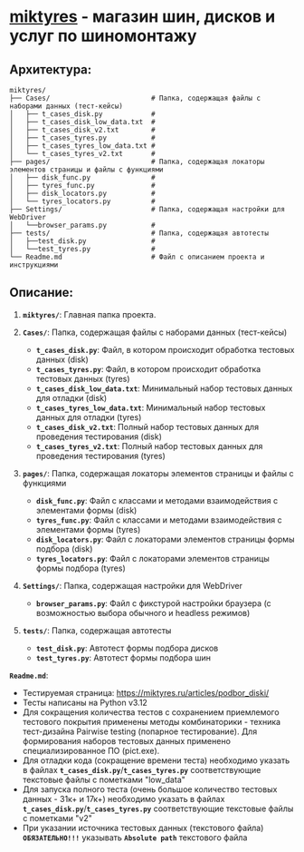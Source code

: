 # [miktyres](https://miktyres.ru/) - магазин шин, дисков и услуг по шиномонтажу

## Архитектура: 
````````````````````````````````````````````````````````````````````````````````````
miktyres/
├── Cases/                         # Папка, содержащая файлы с наборами данных (тест-кейсы)
│   ├── t_cases_disk.py            #
│   ├── t_cases_disk_low_data.txt  #
│   ├── t_cases_disk_v2.txt        #
│   ├── t_cases_tyres.py           #
│   ├── t_cases_tyres_low_data.txt #
│   └── t_cases_tyres_v2.txt       #
├── pages/                         # Папка, содержащая локаторы элементов страницы и файлы с функциями
│   ├── disk_func.py               #
│   ├── tyres_func.py              #
│   ├── disk_locators.py           #
│   └── tyres_locators.py          #
├── Settings/                      # Папка, содержащая настройки для WebDriver
│   └──browser_params.py           #
├── tests/                         # Папка, содержащая автотесты
│   ├──test_disk.py                #
│   └──test_tyres.py               #
└── Readme.md                      # Файл с описанием проекта и инструкциями
````````````````````````````````````````````````````````````````````````````````````

## Описание:

1) **`miktyres/`**: Главная папка проекта.

2) **`Cases/`**: Папка, содержащая файлы с наборами данных (тест-кейсы)

   - **`t_cases_disk.py`**:            Файл, в котором происходит обработка тестовых данных (disk)
   - **`t_cases_tyres.py`**:           Файл, в котором происходит обработка тестовых данных (tyres)
   - **`t_cases_disk_low_data.txt`**:  Минимальный набор тестовых данных для отладки (disk)
   - **`t_cases_tyres_low_data.txt`**: Минимальный набор тестовых данных для отладки (tyres)
   - **`t_cases_disk_v2.txt`**:        Полный набор тестовых данных для проведения тестирования (disk)
   - **`t_cases_tyres_v2.txt`**:       Полный набор тестовых данных для проведения тестирования (tyres)

3) **`pages/`**: Папка, содержащая локаторы элементов страницы и файлы с функциями

   - **`disk_func.py`**:               Файл с классами и методами взаимодействия с элементами формы (disk)
   - **`tyres_func.py`**:              Файл с классами и методами взаимодействия с элементами формы (tyres)
   - **`disk_locators.py`**:           Файл с локаторами элементов страницы формы подбора (disk)
   - **`tyres_locators.py`**:          Файл с локаторами элементов страницы формы подбора (tyres)

4) **`Settings/`**: Папка, содержащая настройки для WebDriver
   
   - **`browser_params.py`**:          Файл с фикстурой настройки браузера (с возможностью выбора обычного и headless режимов)

5) **`tests/`**: Папка, содержащая автотесты
   
   - **`test_disk.py`**:               Автотест формы подбора дисков
   - **`test_tyres.py`**:              Автотест формы подбора шин

**`Readme.md`**:

- Тестируемая страница: https://miktyres.ru/articles/podbor_diski/
- Тесты написаны на Python v3.12 
- Для сокращения количества тестов с сохранением приемлемого тестового покрытия применены методы комбинаторики - техника тест-дизайна Pairwise testing (попарное тестирование). Для формирования наборов           тестовых данных применено специализированное ПО (pict.exe).
- Для отладки кода (сокращение времени теста) необходимо указать в файлах **`t_cases_disk.py`**/**`t_cases_tyres.py`** соответствующие текстовые файлы с пометками "low_data"
- Для запуска полного теста (очень большое количество тестовых данных - 31к+ и 17к+) необходимо указать в файлах **`t_cases_disk.py`**/**`t_cases_tyres.py`** соответствующие текстовые файлы с пометками "v2"
- При указании источника тестовых данных (текстового файла) **`ОБЯЗАТЕЛЬНО!!!`** указывать **`Absolute path`** текстового файла
